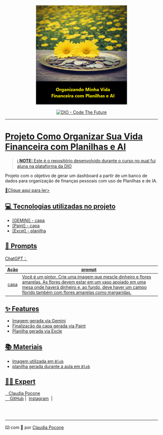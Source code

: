 <p align="center">
<img 
    src="https://github.com/ClaudiaPocone/Como-organizar-sua-vida-Financeira-com-Planilhas-Inteligentes-e-IA/blob/a59952ad6085dd759afb959ec9a171ca92f7803b/Flores-%20Controle%20Financeiro.png"
    width="300"
/>

</p>
<p align="center">
<a href="https://dio.me/">
    <img 
        src="https://img.shields.io/badge/DIO-Code_The_Future-28DA77?logo=youtube" 
        alt="DIO - Code The Future">

-------


# Projeto Como Organizar Sua Vida Financeira com Planilhas e AI


 > ℹ️ **NOTE:** Este é o repositório desenvolvido durante o curso no qual fui aluna na plataforma da [DIO](https://dio.me)

Projeto com o objetivo de gerar um dashboard a partir de um banco de dados para organização de finanças pessoais com uso de Planilhas e de IA. 

<a href="https://github.com/ClaudiaPocone/Como-organizar-sua-vida-Financeira-com-Planilhas-Inteligentes-e-IA/blob/e1158de38ba2626bb80abe634a5edab36bd2f9eb/Projeto%20Organizando%20minha%20vida%20financeira%20(1).xlsx " title=" Projeto Organizando minha vida financeira (1).xlsx "> 📕Clique aqui para ler>

## 💻 Tecnologias utilizadas no projeto

- [GEMINI] - capa
- [Paint] - capa
- [Excel] - planilha

## 🧠 Prompts


ChatGPT：

|   Ação   | prompt |
| :------: | ------------------------------------------------------------------------------------------------------------------------------------------------------------------------------------------------------------------------------------------------------------------------------------------------------------------------------------------------------------------------------------------------------------------------------------------------------------------------------------------------------------------------------------------------------------------ |
|  capa  | Você é um pintor. Crie uma imagem que mescle dinheiro e flores amarelas. As flores devem estar em um vaso apoiado em uma mesa onde haverá dinheiro e, ao fundo, deve haver um campo florido também com flores amarelas como margaridas. 

## ✨ Features
- Imagem gerada via Gemini
- Finalização da capa gerada via Paint
- Planilha gerada via Excle

## 📚 Materiais

- Imagem utilizada em `Blob`
- planilha gerada durante a aula em `Blob`

## 👨‍💻 Expert

<p>&nbsp&nbsp&nbspClaudia Pocone<br>
    &nbsp&nbsp&nbsp
    <a href="https://github.com/ClaudiaPocone">
    GitHub</a>&nbsp;|&nbsp;
    <a href="https://www.instagram.com/claudinhapocone.exe/">
    Instagram</a>
&nbsp;|&nbsp;</p>
</p>
<br/><br/>
<p>

---

⌨️ com 💜 por [Claudia Pocone](https://github.com/ClaudiaPocone)
